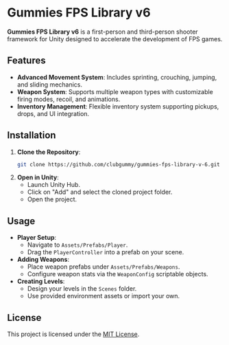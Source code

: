 # Gummies FPS Library v6
 
**Gummies FPS Library v6** is a first-person and third-person shooter framework for Unity designed to accelerate the development of FPS games. 

## Features

- **Advanced Movement System**: Includes sprinting, crouching, jumping, and sliding mechanics.
- **Weapon System**: Supports multiple weapon types with customizable firing modes, recoil, and animations.
- **Inventory Management**: Flexible inventory system supporting pickups, drops, and UI integration.
   
## Installation

1. **Clone the Repository**:
   ```bash
   git clone https://github.com/clubgummy/gummies-fps-library-v-6.git
   ```
2. **Open in Unity**:
   - Launch Unity Hub.
   - Click on "Add" and select the cloned project folder.
   - Open the project.

## Usage

- **Player Setup**:
  - Navigate to `Assets/Prefabs/Player`.
  - Drag the `PlayerController` into a prefab on your scene.
- **Adding Weapons**:
  - Place weapon prefabs under `Assets/Prefabs/Weapons`.
  - Configure weapon stats via the `WeaponConfig` scriptable objects.
- **Creating Levels**:
  - Design your levels in the `Scenes` folder.
  - Use provided environment assets or import your own.

 ## License

This project is licensed under the [MIT License](LICENSE).

